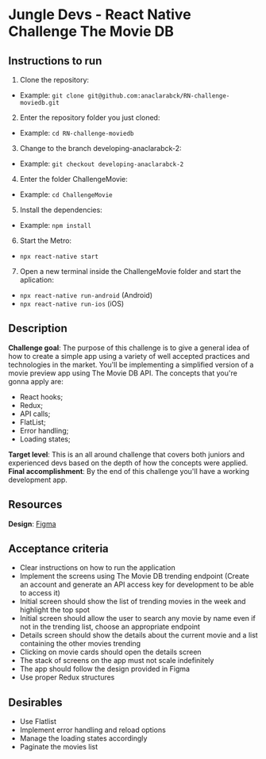 # Jungle Devs - React Native Challenge The Movie DB

## Instructions to run

1. Clone the repository:
  * Example: `git clone git@github.com:anaclarabck/RN-challenge-moviedb.git`

2. Enter the repository folder you just cloned:
  * Example: `cd RN-challenge-moviedb`

3. Change to the branch developing-anaclarabck-2:
  * Example: `git checkout developing-anaclarabck-2`

4. Enter the folder ChallengeMovie:
  * Example: `cd ChallengeMovie`

5. Install the dependencies:
  * Example: `npm install`

6. Start the Metro:
  * `npx react-native start`

7. Open a new terminal inside the ChallengeMovie folder and start the aplication:
  * `npx react-native run-android` (Android)
  * `npx react-native run-ios` (iOS)


## Description

**Challenge goal**: The purpose of this challenge is to give a general idea of how to create a simple app using a variety of well accepted practices and technologies in the market. You'll be implementing a simplified version of a movie preview app using The Movie DB API. The concepts that you're gonna apply are:
- React hooks;
- Redux;
- API calls;
- FlatList;
- Error handling;
- Loading states;

**Target level**: This is an all around challenge that covers both juniors and experienced devs based on the depth of how the concepts were applied.
**Final accomplishment**: By the end of this challenge you'll have a working development app.

## Resources
**Design**: [Figma](https://www.figma.com/file/gRw33pnPCjbRAE8DyhOsZm/Android-%E2%80%93-Challenge-2?node-id=0%3A1)

## Acceptance criteria
- Clear instructions on how to run the application
- Implement the screens using The Movie DB trending endpoint (Create an account and generate an API access key for development to be able to access it)
- Initial screen should show the list of trending movies in the week and highlight the top spot
- Initial screen should allow the user to search any movie by name even if not in the trending list, choose an appropriate endpoint
- Details screen should show the details about the current movie and a list containing the other movies trending
- Clicking on movie cards should open the details screen
- The stack of screens on the app must not scale indefinitely
- The app should follow the design provided in Figma
- Use proper Redux structures

## Desirables
- Use Flatlist
- Implement error handling and reload options
- Manage the loading states accordingly
- Paginate the movies list
